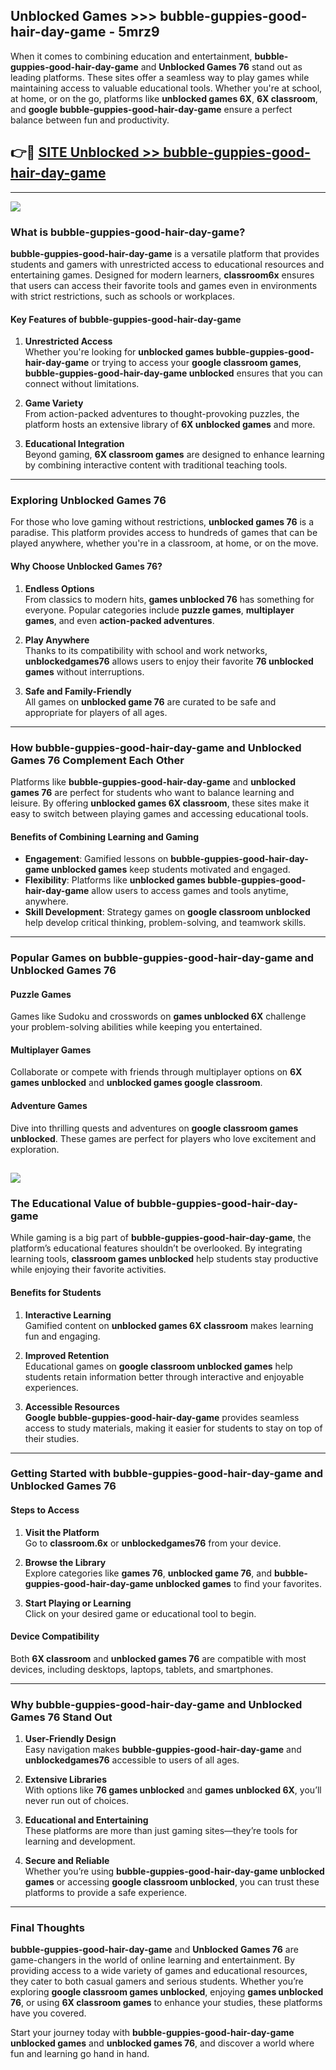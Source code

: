## Unblocked Games >>> bubble-guppies-good-hair-day-game - 5mrz9 

When it comes to combining education and entertainment, **bubble-guppies-good-hair-day-game** and **Unblocked Games 76** stand out as leading platforms. These sites offer a seamless way to play games while maintaining access to valuable educational tools. Whether you're at school, at home, or on the go, platforms like **unblocked games 6X**, **6X classroom**, and **google bubble-guppies-good-hair-day-game** ensure a perfect balance between fun and productivity.
## 👉🔴 [SITE Unblocked >> bubble-guppies-good-hair-day-game](http://premium.freeplayer.one?title=bubble-guppies-good-hair-day-game&ref=22JU)
---
<a href="http://premium.freeplayer.one?title=bubble-guppies-good-hair-day-game&ref=22JU/"><img src="https://github.com/user-attachments/assets/438f12ca-57a4-47a3-8ead-c64da593a1e5"/></a>
### What is bubble-guppies-good-hair-day-game?  

**bubble-guppies-good-hair-day-game** is a versatile platform that provides students and gamers with unrestricted access to educational resources and entertaining games. Designed for modern learners, **classroom6x** ensures that users can access their favorite tools and games even in environments with strict restrictions, such as schools or workplaces.  

#### Key Features of bubble-guppies-good-hair-day-game  

1. **Unrestricted Access**  
   Whether you're looking for **unblocked games bubble-guppies-good-hair-day-game** or trying to access your **google classroom games**, **bubble-guppies-good-hair-day-game unblocked** ensures that you can connect without limitations.  

2. **Game Variety**  
   From action-packed adventures to thought-provoking puzzles, the platform hosts an extensive library of **6X unblocked games** and more.  

3. **Educational Integration**  
   Beyond gaming, **6X classroom games** are designed to enhance learning by combining interactive content with traditional teaching tools.  



---

### Exploring Unblocked Games 76  

For those who love gaming without restrictions, **unblocked games 76** is a paradise. This platform provides access to hundreds of games that can be played anywhere, whether you're in a classroom, at home, or on the move.  

#### Why Choose Unblocked Games 76?  

1. **Endless Options**  
   From classics to modern hits, **games unblocked 76** has something for everyone. Popular categories include **puzzle games**, **multiplayer games**, and even **action-packed adventures**.  

2. **Play Anywhere**  
   Thanks to its compatibility with school and work networks, **unblockedgames76** allows users to enjoy their favorite **76 unblocked games** without interruptions.  

3. **Safe and Family-Friendly**  
   All games on **unblocked game 76** are curated to be safe and appropriate for players of all ages.  

---

### How bubble-guppies-good-hair-day-game and Unblocked Games 76 Complement Each Other  

Platforms like **bubble-guppies-good-hair-day-game** and **unblocked games 76** are perfect for students who want to balance learning and leisure. By offering **unblocked games 6X classroom**, these sites make it easy to switch between playing games and accessing educational tools.  

#### Benefits of Combining Learning and Gaming  

- **Engagement**: Gamified lessons on **bubble-guppies-good-hair-day-game unblocked games** keep students motivated and engaged.  
- **Flexibility**: Platforms like **unblocked games bubble-guppies-good-hair-day-game** allow users to access games and tools anytime, anywhere.  
- **Skill Development**: Strategy games on **google classroom unblocked** help develop critical thinking, problem-solving, and teamwork skills.  

---

### Popular Games on bubble-guppies-good-hair-day-game and Unblocked Games 76  

#### Puzzle Games  

Games like Sudoku and crosswords on **games unblocked 6X** challenge your problem-solving abilities while keeping you entertained.  

#### Multiplayer Games  

Collaborate or compete with friends through multiplayer options on **6X games unblocked** and **unblocked games google classroom**.  

#### Adventure Games  

Dive into thrilling quests and adventures on **google classroom games unblocked**. These games are perfect for players who love excitement and exploration.  

<a href="http://download.freeplayer.one?title=bubble-guppies-good-hair-day-game&ref=23D/"><img src="https://github.com/user-attachments/assets/fe0c3e91-c8e1-489c-acf0-e2f614c12fb8"/></a>
---

### The Educational Value of bubble-guppies-good-hair-day-game  

While gaming is a big part of **bubble-guppies-good-hair-day-game**, the platform’s educational features shouldn’t be overlooked. By integrating learning tools, **classroom games unblocked** help students stay productive while enjoying their favorite activities.  

#### Benefits for Students  

1. **Interactive Learning**  
   Gamified content on **unblocked games 6X classroom** makes learning fun and engaging.  

2. **Improved Retention**  
   Educational games on **google classroom unblocked games** help students retain information better through interactive and enjoyable experiences.  

3. **Accessible Resources**  
   **Google bubble-guppies-good-hair-day-game** provides seamless access to study materials, making it easier for students to stay on top of their studies.  

---

### Getting Started with bubble-guppies-good-hair-day-game and Unblocked Games 76  

#### Steps to Access  

1. **Visit the Platform**  
   Go to **classroom.6x** or **unblockedgames76** from your device.  

2. **Browse the Library**  
   Explore categories like **games 76**, **unblocked game 76**, and **bubble-guppies-good-hair-day-game unblocked games** to find your favorites.  

3. **Start Playing or Learning**  
   Click on your desired game or educational tool to begin.  

#### Device Compatibility  

Both **6X classroom** and **unblocked games 76** are compatible with most devices, including desktops, laptops, tablets, and smartphones.  

---

### Why bubble-guppies-good-hair-day-game and Unblocked Games 76 Stand Out  

1. **User-Friendly Design**  
   Easy navigation makes **bubble-guppies-good-hair-day-game** and **unblockedgames76** accessible to users of all ages.  

2. **Extensive Libraries**  
   With options like **76 games unblocked** and **games unblocked 6X**, you’ll never run out of choices.  

3. **Educational and Entertaining**  
   These platforms are more than just gaming sites—they’re tools for learning and development.  

4. **Secure and Reliable**  
   Whether you’re using **bubble-guppies-good-hair-day-game unblocked games** or accessing **google classroom unblocked**, you can trust these platforms to provide a safe experience.  

---

### Final Thoughts  

**bubble-guppies-good-hair-day-game** and **Unblocked Games 76** are game-changers in the world of online learning and entertainment. By providing access to a wide variety of games and educational resources, they cater to both casual gamers and serious students. Whether you’re exploring **google classroom games unblocked**, enjoying **games unblocked 76**, or using **6X classroom games** to enhance your studies, these platforms have you covered.  

Start your journey today with **bubble-guppies-good-hair-day-game unblocked games** and **unblocked games 76**, and discover a world where fun and learning go hand in hand.  